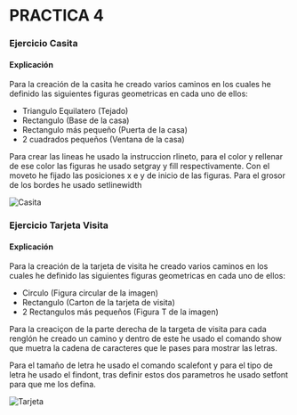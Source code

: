 # PRACTICA 4

### Ejercicio Casita


#### Explicación

Para la creación de la casita he creado varios caminos en los cuales he definido las siguientes figuras geometricas en cada uno de ellos:

- Triangulo Equilatero (Tejado)
- Rectangulo (Base de la casa)
- Rectangulo más pequeño (Puerta de la casa)
- 2 cuadrados pequeños (Ventana de la casa)

Para crear las lineas he usado la instruccion rlineto, para el color y rellenar de ese color las figuras he usado setgray y fill respectivamente. Con el moveto he fijado las posiciones x e y de inicio de las figuras. Para el grosor de los bordes he usado setlinewidth

![Casita](https://github.com/MIGUE1999/PDIH/blob/main/P4/Multimedia/casita.png)



### Ejercicio Tarjeta Visita


#### Explicación

Para la creación de la tarjeta de visita he creado varios caminos en los cuales he definido las siguientes figuras geometricas en cada uno de ellos:

- Circulo (Figura circular de la imagen)
- Rectangulo (Carton de la tarjeta de visita)
- 2 Rectangulos más pequeños (Figura T de la imagen)

Para la creaciçon de la parte derecha de la targeta de visita para cada renglón he creado un camino y dentro de este he usado el comando show que muetra la cadena de caracteres que le pases para mostrar las letras.

Para el tamaño de letra he usado el comando scalefont y para el tipo de letra he usado el findont, tras definir estos dos parametros he usado setfont para que me los defina.



![Tarjeta](https://github.com/MIGUE1999/PDIH/blob/main/P4/Multimedia/tarjeta.png)


